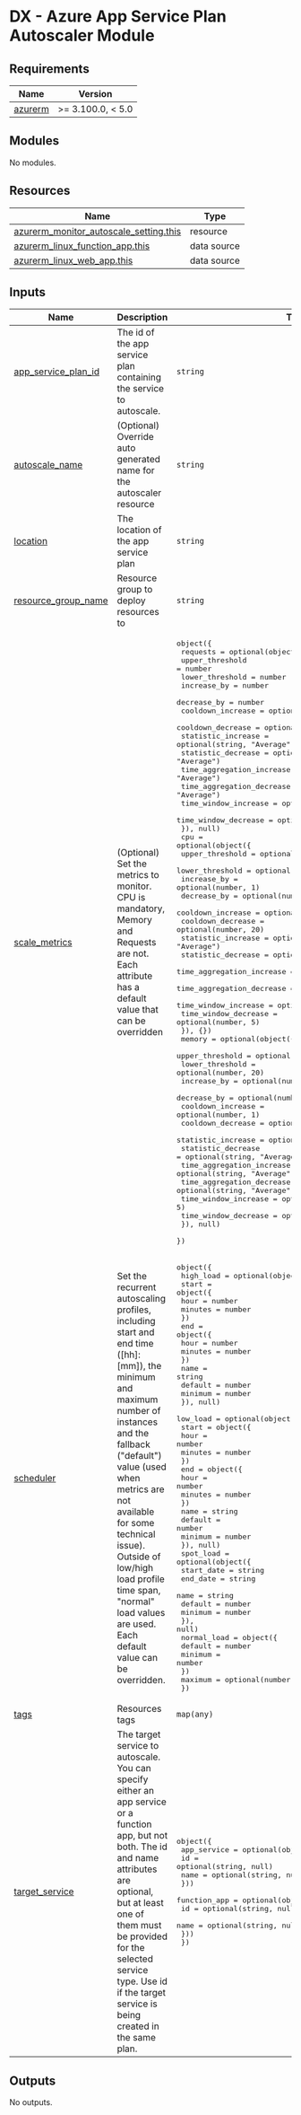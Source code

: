# DX - Azure App Service Plan Autoscaler Module

<!-- markdownlint-disable -->
<!-- BEGIN_TF_DOCS -->
## Requirements

| Name | Version |
|------|---------|
| <a name="requirement_azurerm"></a> [azurerm](#requirement\_azurerm) | >= 3.100.0, < 5.0 |

## Modules

No modules.

## Resources

| Name | Type |
|------|------|
| [azurerm_monitor_autoscale_setting.this](https://registry.terraform.io/providers/hashicorp/azurerm/latest/docs/resources/monitor_autoscale_setting) | resource |
| [azurerm_linux_function_app.this](https://registry.terraform.io/providers/hashicorp/azurerm/latest/docs/data-sources/linux_function_app) | data source |
| [azurerm_linux_web_app.this](https://registry.terraform.io/providers/hashicorp/azurerm/latest/docs/data-sources/linux_web_app) | data source |

## Inputs

| Name | Description | Type | Default | Required |
|------|-------------|------|---------|:--------:|
| <a name="input_app_service_plan_id"></a> [app\_service\_plan\_id](#input\_app\_service\_plan\_id) | The id of the app service plan containing the service to autoscale. | `string` | n/a | yes |
| <a name="input_autoscale_name"></a> [autoscale\_name](#input\_autoscale\_name) | (Optional) Override auto generated name for the autoscaler resource | `string` | `null` | no |
| <a name="input_location"></a> [location](#input\_location) | The location of the app service plan | `string` | n/a | yes |
| <a name="input_resource_group_name"></a> [resource\_group\_name](#input\_resource\_group\_name) | Resource group to deploy resources to | `string` | n/a | yes |
| <a name="input_scale_metrics"></a> [scale\_metrics](#input\_scale\_metrics) | (Optional) Set the metrics to monitor. CPU is mandatory, Memory and Requests are not. Each attribute has a default value that can be overridden | <pre>object({<br/>    requests = optional(object({<br/>      upper_threshold           = number<br/>      lower_threshold           = number<br/>      increase_by               = number<br/>      decrease_by               = number<br/>      cooldown_increase         = optional(number, 1)<br/>      cooldown_decrease         = optional(number, 10)<br/>      statistic_increase        = optional(string, "Average")<br/>      statistic_decrease        = optional(string, "Average")<br/>      time_aggregation_increase = optional(string, "Average")<br/>      time_aggregation_decrease = optional(string, "Average")<br/>      time_window_increase      = optional(number, 1)<br/>      time_window_decrease      = optional(number, 1)<br/>    }), null)<br/>    cpu = optional(object({<br/>      upper_threshold           = optional(number, 80)<br/>      lower_threshold           = optional(number, 20)<br/>      increase_by               = optional(number, 1)<br/>      decrease_by               = optional(number, 1)<br/>      cooldown_increase         = optional(number, 1)<br/>      cooldown_decrease         = optional(number, 20)<br/>      statistic_increase        = optional(string, "Average")<br/>      statistic_decrease        = optional(string, "Average")<br/>      time_aggregation_increase = optional(string, "Average")<br/>      time_aggregation_decrease = optional(string, "Average")<br/>      time_window_increase      = optional(number, 5)<br/>      time_window_decrease      = optional(number, 5)<br/>    }), {})<br/>    memory = optional(object({<br/>      upper_threshold           = optional(number, 70)<br/>      lower_threshold           = optional(number, 20)<br/>      increase_by               = optional(number, 1)<br/>      decrease_by               = optional(number, 1)<br/>      cooldown_increase         = optional(number, 1)<br/>      cooldown_decrease         = optional(number, 5)<br/>      statistic_increase        = optional(string, "Average")<br/>      statistic_decrease        = optional(string, "Average")<br/>      time_aggregation_increase = optional(string, "Average")<br/>      time_aggregation_decrease = optional(string, "Average")<br/>      time_window_increase      = optional(number, 5)<br/>      time_window_decrease      = optional(number, 5)<br/>    }), null)<br/>  })</pre> | <pre>{<br/>  "cpu": {<br/>    "cooldown_decrease": 20,<br/>    "cooldown_increase": 1,<br/>    "decrease_by": 1,<br/>    "increase_by": 1,<br/>    "lower_threshold": 20,<br/>    "statistic_decrease": "Average",<br/>    "statistic_increase": "Average",<br/>    "time_aggregation_decrease": "Average",<br/>    "time_aggregation_increase": "Average",<br/>    "time_window_decrease": 5,<br/>    "time_window_increase": 5,<br/>    "upper_threshold": 80<br/>  },<br/>  "memory": null,<br/>  "requests": null<br/>}</pre> | no |
| <a name="input_scheduler"></a> [scheduler](#input\_scheduler) | Set the recurrent autoscaling profiles, including start and end time ([hh]:[mm]), the minimum and maximum number of instances and the fallback ("default") value (used when metrics are not available for some technical issue). Outside of low/high load profile time span, "normal" load values are used. Each default value can be overridden. | <pre>object({<br/>    high_load = optional(object({<br/>      start = object({<br/>        hour    = number<br/>        minutes = number<br/>      })<br/>      end = object({<br/>        hour    = number<br/>        minutes = number<br/>      })<br/>      name    = string<br/>      default = number<br/>      minimum = number<br/>    }), null)<br/>    low_load = optional(object({<br/>      start = object({<br/>        hour    = number<br/>        minutes = number<br/>      })<br/>      end = object({<br/>        hour    = number<br/>        minutes = number<br/>      })<br/>      name    = string<br/>      default = number<br/>      minimum = number<br/>    }), null)<br/>    spot_load = optional(object({<br/>      start_date = string<br/>      end_date   = string<br/>      name       = string<br/>      default    = number<br/>      minimum    = number<br/>    }), null)<br/>    normal_load = object({<br/>      default = number<br/>      minimum = number<br/>    })<br/>    maximum = optional(number, 30)<br/>  })</pre> | <pre>{<br/>  "high_load": {<br/>    "default": 12,<br/>    "end": {<br/>      "hour": 22,<br/>      "minutes": 59<br/>    },<br/>    "minimum": 4,<br/>    "name": "high_load_profile",<br/>    "start": {<br/>      "hour": 19,<br/>      "minutes": 30<br/>    }<br/>  },<br/>  "low_load": {<br/>    "default": 10,<br/>    "end": {<br/>      "hour": 5,<br/>      "minutes": 0<br/>    },<br/>    "minimum": 2,<br/>    "name": "low_load_profile",<br/>    "start": {<br/>      "hour": 23,<br/>      "minutes": 0<br/>    }<br/>  },<br/>  "maximum": 30,<br/>  "normal_load": {<br/>    "default": 11,<br/>    "minimum": 3<br/>  }<br/>}</pre> | no |
| <a name="input_tags"></a> [tags](#input\_tags) | Resources tags | `map(any)` | n/a | yes |
| <a name="input_target_service"></a> [target\_service](#input\_target\_service) | The target service to autoscale. You can specify either an app service or a function app, but not both. The id and name attributes are optional, but at least one of them must be provided for the selected service type. Use id if the target service is being created in the same plan. | <pre>object({<br/>    app_service = optional(object({<br/>      id   = optional(string, null)<br/>      name = optional(string, null)<br/>    }))<br/>    function_app = optional(object({<br/>      id   = optional(string, null)<br/>      name = optional(string, null)<br/>    }))<br/>  })</pre> | n/a | yes |

## Outputs

No outputs.
<!-- END_TF_DOCS -->
